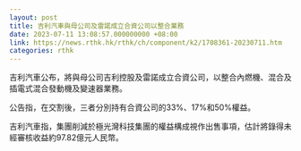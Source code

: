 ```yaml
---
layout: post
title: 吉利汽車與母公司及雷諾成立合資公司以整合業務
date: 2023-07-11 13:08:57.000000000 +08:00
link: https://news.rthk.hk/rthk/ch/component/k2/1708361-20230711.htm
categories: rthk
---
```


吉利汽車公布，將與母公司吉利控股及雷諾成立合資公司，以整合內燃機、混合及插電式混合發動機及變速器業務。

公告指，在交割後，三者分別持有合資公司的33%、17%和50%權益。

吉利汽車指，集團削減於極光灣科技集團的權益構成視作出售事項，估計將錄得未經審核收益約97.82億元人民幣。
